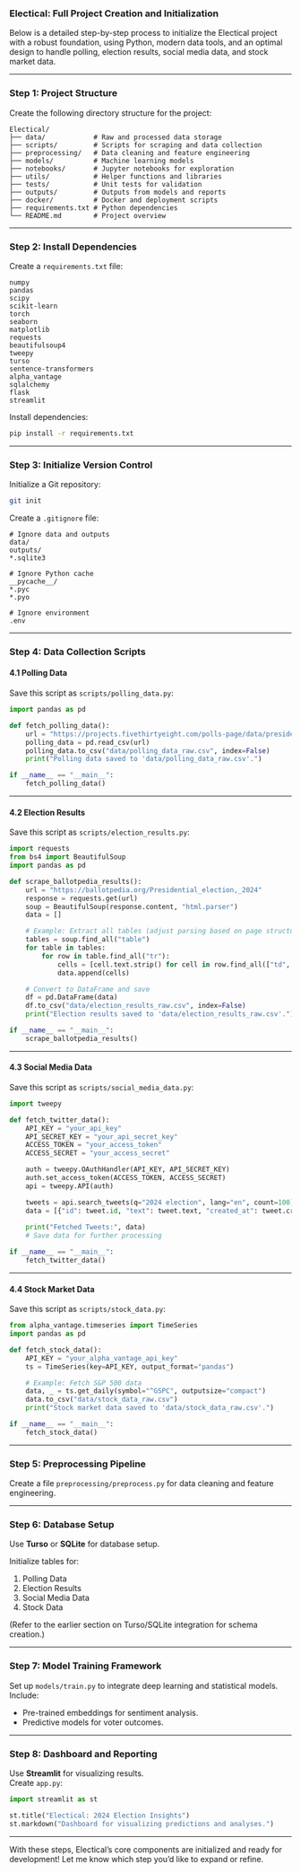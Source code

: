 ### **Electical: Full Project Creation and Initialization**

Below is a detailed step-by-step process to initialize the Electical project with a robust foundation, using Python, modern data tools, and an optimal design to handle polling, election results, social media data, and stock market data.

---

### **Step 1: Project Structure**

Create the following directory structure for the project:
```plaintext
Electical/
├── data/            # Raw and processed data storage
├── scripts/         # Scripts for scraping and data collection
├── preprocessing/   # Data cleaning and feature engineering
├── models/          # Machine learning models
├── notebooks/       # Jupyter notebooks for exploration
├── utils/           # Helper functions and libraries
├── tests/           # Unit tests for validation
├── outputs/         # Outputs from models and reports
├── docker/          # Docker and deployment scripts
├── requirements.txt # Python dependencies
└── README.md        # Project overview
```

---

### **Step 2: Install Dependencies**

Create a `requirements.txt` file:
```plaintext
numpy
pandas
scipy
scikit-learn
torch
seaborn
matplotlib
requests
beautifulsoup4
tweepy
turso
sentence-transformers
alpha_vantage
sqlalchemy
flask
streamlit
```

Install dependencies:
```bash
pip install -r requirements.txt
```

---

### **Step 3: Initialize Version Control**

Initialize a Git repository:
```bash
git init
```

Create a `.gitignore` file:
```plaintext
# Ignore data and outputs
data/
outputs/
*.sqlite3

# Ignore Python cache
__pycache__/
*.pyc
*.pyo

# Ignore environment
.env
```

---

### **Step 4: Data Collection Scripts**

#### **4.1 Polling Data**
Save this script as `scripts/polling_data.py`:
```python
import pandas as pd

def fetch_polling_data():
    url = "https://projects.fivethirtyeight.com/polls-page/data/president_primary_polls.csv"
    polling_data = pd.read_csv(url)
    polling_data.to_csv("data/polling_data_raw.csv", index=False)
    print("Polling data saved to 'data/polling_data_raw.csv'.")

if __name__ == "__main__":
    fetch_polling_data()
```

---

#### **4.2 Election Results**
Save this script as `scripts/election_results.py`:
```python
import requests
from bs4 import BeautifulSoup
import pandas as pd

def scrape_ballotpedia_results():
    url = "https://ballotpedia.org/Presidential_election,_2024"
    response = requests.get(url)
    soup = BeautifulSoup(response.content, "html.parser")
    data = []

    # Example: Extract all tables (adjust parsing based on page structure)
    tables = soup.find_all("table")
    for table in tables:
        for row in table.find_all("tr"):
            cells = [cell.text.strip() for cell in row.find_all(["td", "th"])]
            data.append(cells)

    # Convert to DataFrame and save
    df = pd.DataFrame(data)
    df.to_csv("data/election_results_raw.csv", index=False)
    print("Election results saved to 'data/election_results_raw.csv'.")

if __name__ == "__main__":
    scrape_ballotpedia_results()
```

---

#### **4.3 Social Media Data**
Save this script as `scripts/social_media_data.py`:
```python
import tweepy

def fetch_twitter_data():
    API_KEY = "your_api_key"
    API_SECRET_KEY = "your_api_secret_key"
    ACCESS_TOKEN = "your_access_token"
    ACCESS_SECRET = "your_access_secret"

    auth = tweepy.OAuthHandler(API_KEY, API_SECRET_KEY)
    auth.set_access_token(ACCESS_TOKEN, ACCESS_SECRET)
    api = tweepy.API(auth)

    tweets = api.search_tweets(q="2024 election", lang="en", count=100)
    data = [{"id": tweet.id, "text": tweet.text, "created_at": tweet.created_at} for tweet in tweets]
    
    print("Fetched Tweets:", data)
    # Save data for further processing

if __name__ == "__main__":
    fetch_twitter_data()
```

---

#### **4.4 Stock Market Data**
Save this script as `scripts/stock_data.py`:
```python
from alpha_vantage.timeseries import TimeSeries
import pandas as pd

def fetch_stock_data():
    API_KEY = "your_alpha_vantage_api_key"
    ts = TimeSeries(key=API_KEY, output_format="pandas")

    # Example: Fetch S&P 500 data
    data, _ = ts.get_daily(symbol="^GSPC", outputsize="compact")
    data.to_csv("data/stock_data_raw.csv")
    print("Stock market data saved to 'data/stock_data_raw.csv'.")

if __name__ == "__main__":
    fetch_stock_data()
```

---

### **Step 5: Preprocessing Pipeline**

Create a file `preprocessing/preprocess.py` for data cleaning and feature engineering.

---

### **Step 6: Database Setup**

Use **Turso** or **SQLite** for database setup.  

Initialize tables for:
1. Polling Data
2. Election Results
3. Social Media Data
4. Stock Data  

(Refer to the earlier section on Turso/SQLite integration for schema creation.)

---

### **Step 7: Model Training Framework**

Set up `models/train.py` to integrate deep learning and statistical models. Include:
- Pre-trained embeddings for sentiment analysis.
- Predictive models for voter outcomes.

---

### **Step 8: Dashboard and Reporting**

Use **Streamlit** for visualizing results.  
Create `app.py`:
```python
import streamlit as st

st.title("Electical: 2024 Election Insights")
st.markdown("Dashboard for visualizing predictions and analyses.")
```

---

With these steps, Electical’s core components are initialized and ready for development! Let me know which step you’d like to expand or refine.